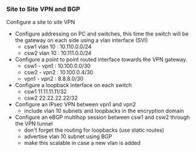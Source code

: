 ### Site to Site VPN and BGP

Configure a site to site VPN

- Configure addressing on PC and switches, this time the switch will be the gateway on each side using a vlan interface (SVI)
  - csw1 vlan 10 : 10.110.0.0/24
  - csw2 vlan 10 : 10.111.0.0/24
- Configure a point to point routed interface towards the VPN gateway.
  - csw1 - vpn1 : 10.100.0.0/30
  - csw2 - vpn2 : 10.100.0.4/30
  - vpn1 - vpn2 : 8.8.8.0/30
- Configure a loopback interface on each switch
  - csw1 11.11.11.11/32
  - csw2 22.22.22.22/32
- Configure an IPsec VPN between vpn1 and vpn2
  - include vlan 10 subnets and loopbacks in the encryption domain
- Configure an eBGP multihop session between csw1 and csw2 through the VPN tunnel
  - don't forget the routing for loopbacks (use static routes)
  - advertise vlan 10 subnet using BGP
  - make this scalable in case a new vlan is added
